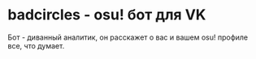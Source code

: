 # badcircles - osu! бот для VK
Бот - диванный аналитик, он расскажет о вас и вашем osu! профиле все, что думает.

